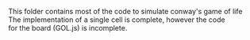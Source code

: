 
This folder contains most of the code to simulate conway's game of life <br> The implementation of a single cell is complete, however the code <br> for the board (GOL.js) is incomplete.
